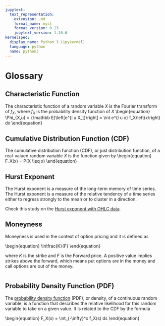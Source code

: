 ```yaml
---
jupytext:
  text_representation:
    extension: .md
    format_name: myst
    format_version: 0.13
    jupytext_version: 1.16.6
kernelspec:
  display_name: Python 3 (ipykernel)
  language: python
  name: python3
---
```


# Glossary

## Characteristic Function

The characteristic function of a random variable $X$ is the Fourier transform of $f_X$, where $f_X$ is the probability density function
of $X$
\begin{equation}
 \Phi_{X,u} = {\mathbb E}\left[e^{i u X_t}\right] = \int e^{i u x} f_X\left(x\right) dx
\end{equation}

## Cumulative Distribution Function (CDF)

The cumulative distribution function (CDF), or just distribution function,
of a real-valued random variable $X$ is the function given by
\begin{equation}
    F_X(x) = P(X \leq x)
\end{equation}

## Hurst Exponent

The Hurst exponent is a measure of the long-term memory of time series. The Hurst exponent is a measure of the relative tendency of a time series either to regress strongly to the mean or to cluster in a direction.

Check this study on the [Hurst exponent with OHLC data](./applications/hurst).

## Moneyness

Moneyness is used in the context of option pricing and it is defined as

\begin{equation}
    \ln\frac{K}{F}
\end{equation}

where $K$ is the strike and $F$ is the Forward price. A positive value implies strikes above the forward, which means put options are in the money and call options are out of the money.

```{code-cell}

```

## Probability Density Function (PDF)

The [probability density function](https://en.wikipedia.org/wiki/Probability_density_function)
 (PDF), or density, of a continuous random variable, is a function that describes the relative likelihood for this random variable to take on a given value. It is related to the CDF by the formula

\begin{equation}
    F_X(x) = \int_{-\infty}^x f_X(s) ds
\end{equation}
